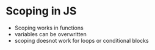 # Scoping in JS

- Scoping works in functions
- variables can be overwritten
- scoping doesnot work for loops or conditional blocks
